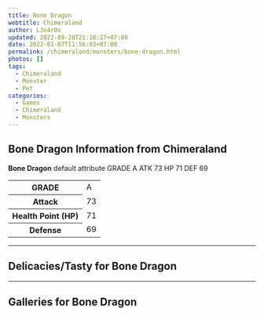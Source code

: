 ```yaml
---
title: Bone Dragon
webtitle: Chimeraland
author: L3n4r0x
updated: 2022-09-28T21:18:27+07:00
date: 2022-01-07T11:56:03+07:00
permalink: /chimeraland/monsters/bone-dragon.html
photos: []
tags:
  - Chimeraland
  - Monster
  - Pet
categories:
  - Games
  - Chimeraland
  - Monsters
---
```


<section id="bootstrap-wrapper"><link rel="stylesheet" href="https://cdn.statically.io/gh/dimaslanjaka/Web-Manajemen/40ac3225/css/bootstrap-4.5-wrapper.css"/><h1>Bone Dragon Information from Chimeraland</h1><p><b>Bone Dragon</b> default attribute GRADE A ATK 73 HP 71 DEF 69<table><tr><th>GRADE</th><td>A</td></tr><tr><th>Attack</th><td>73</td></tr><tr><th>Health Point (HP)</th><td>71</td></tr><tr><th>Defense</th><td>69</td></tr></table></p><hr/><h2>Delicacies/Tasty for Bone Dragon</h2><hr/><div id="gallery"><h2>Galleries for Bone Dragon</h2><div class="row"></div></div></section>